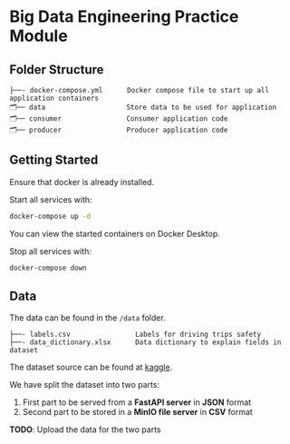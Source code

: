 # Big Data Engineering Practice Module

## Folder Structure

```
├──- docker-compose.yml      Docker compose file to start up all application containers
🗂️── data                    Store data to be used for application
🗂️── consumer                Consumer application code
🗂️── producer                Producer application code
```
## Getting Started

Ensure that docker is already installed.

Start all services with:
```sh
docker-compose up -d
```

You can view the started containers on Docker Desktop.

Stop all services with:
```sh
docker-compose down
```

## Data

The data can be found in the `/data` folder.
```
├──- labels.csv                Labels for driving trips safety
├──- data_dictionary.xlsx      Data dictionary to explain fields in dataset
```

The dataset source can be found at [kaggle](https://www.kaggle.com/datasets/vancharmlab/grabai).

We have split the dataset into two parts:
1) First part to be served from a **FastAPI server** in **JSON** format
2) Second part to be stored in a **MinIO file server** in **CSV** format

**TODO**: Upload the data for the two parts